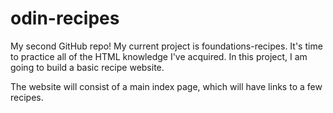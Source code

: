 # odin-recipes
My second GitHub repo!
My current project is foundations-recipes. 
It's time to practice all of the HTML knowledge I've acquired. In this project, I am going to build a basic recipe website.

The website will consist of a main index page, which will have links to a few recipes.